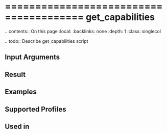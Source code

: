 

=======================================
get_capabilities
=======================================

.. contents:: On this page
    :local:
    :backlinks: none
    :depth: 1
    :class: singlecol

.. todo::
    Describe get_capabilities script

Input Arguments
---------------

Result
------

Examples
--------

Supported Profiles
------------------

Used in
-------
